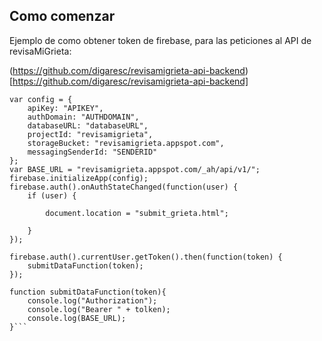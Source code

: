 ## Como comenzar

Ejemplo de como obtener token de firebase, para las peticiones al API de revisaMiGrieta:

(https://github.com/digaresc/revisamigrieta-api-backend)[https://github.com/digaresc/revisamigrieta-api-backend]

```// Initialize Firebase
var config = {
    apiKey: "APIKEY",
    authDomain: "AUTHDOMAIN",
    databaseURL: "databaseURL",
    projectId: "revisamigrieta",
    storageBucket: "revisamigrieta.appspot.com",
    messagingSenderId: "SENDERID"
};
var BASE_URL = "revisamigrieta.appspot.com/_ah/api/v1/";
firebase.initializeApp(config);
firebase.auth().onAuthStateChanged(function(user) {
    if (user) {

        document.location = "submit_grieta.html";
        
    }
});

firebase.auth().currentUser.getToken().then(function(token) {
    submitDataFunction(token);
});

function submitDataFunction(token){
	console.log("Authorization");
	console.log("Bearer " + tolken);
	console.log(BASE_URL);
}```
